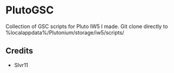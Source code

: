 # PlutoGSC
Collection of GSC scripts for Pluto IW5 I made.
Git clone directly to %localappdata%/Plutonium/storage/iw5/scripts/

## Credits

- Slvr11
